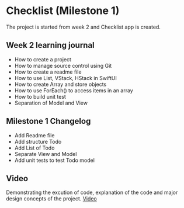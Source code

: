 #  Checklist (Milestone 1)

The project is started from week 2 and Checklist app is created.

## Week 2 learning journal

- How to create a project
- How to manage source control using Git
- How to create a readme file
- How to use List, VStack, HStack in SwiftUI
- How to create Array and store objects
- How to use ForEach() to access items in an array
- How to build unit test
- Separation of Model and View

## Milestone 1 Changelog

- Add Readme file
- Add structure Todo
- Add List of Todo
- Separate View and Model
- Add unit tests to test Todo model

## Video

Demonstrating the excution of code, explanation of the code and major design concepts of the project.
[Video](https://)
